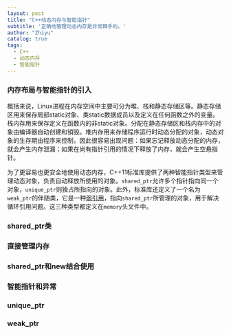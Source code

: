 ```yaml
---
layout: post
title: "C++动态内存与智能指针"
subtitle: '正确地管理动态内存是非常棘手的。'
author: "Zhiyu"
catalog: true
tags:
  - C++
  - 动态内存
  - 智能指针
---
```


### 内存布局与智能指针的引入
概括来说，Linux进程在内存空间中主要可分为堆、栈和静态存储区等。静态存储区用来保存局部static对象、类static数据成员以及定义在任何函数之外的变量。栈内存用来保存定义在函数内的非static对象。分配在静态存储区和栈内存中的对象由编译器自动创建和销毁。堆内存用来存储程序运行时动态分配的对象，动态对象的生存期由程序来控制，因此很容易出现问题：如果忘记释放动态分配的内存，就会产生内存泄漏；如果在尚有指针引用的情况下释放了内存，就会产生空悬指针。

为了更容易也更安全地使用动态内存，C++11标准库提供了两种智能指针类型来管理动态对象，负责自动释放所使用的对象。`shared_ptr`允许多个指针指向同一个对象，`unique_ptr`则独占所指向的对象。此外，标准库还定义了一个名为`weak_ptr`的伴随类，它是一种[弱引用](https://en.wikipedia.org/wiki/Weak_reference)，指向`shared_ptr`所管理的对象，用于解决循环引用问题。这三种类型都定义在`memory`头文件中。
### shared_ptr类
### 直接管理内存
### shared_ptr和new结合使用
### 智能指针和异常
### unique_ptr
### weak_ptr



